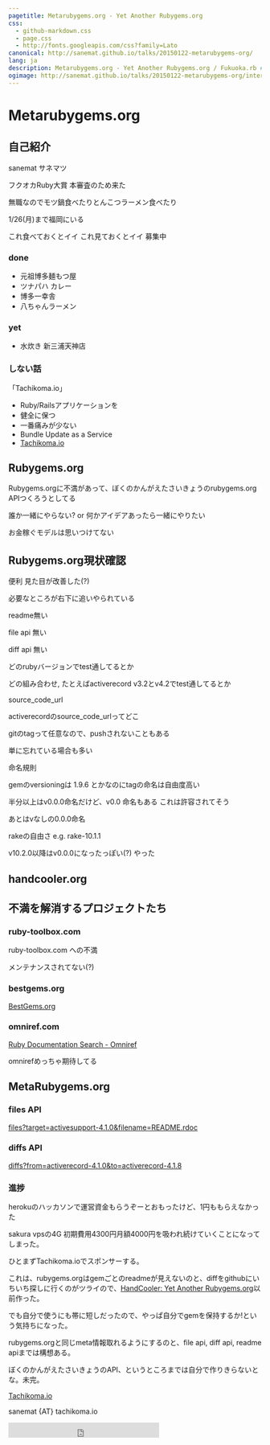 ```yaml
---
pagetitle: Metarubygems.org - Yet Another Rubygems.org
css:
  - github-markdown.css
  - page.css
  - http://fonts.googleapis.com/css?family=Lato
canonical: http://sanemat.github.io/talks/20150122-metarubygems-org/
lang: ja
description: Metarubygems.org - Yet Another Rubygems.org / Fukuoka.rb #27
ogimage: http://sanemat.github.io/talks/20150122-metarubygems-org/interval-pull-requests.gif
---
```

<script type="text/javascript">
  window.analytics=window.analytics||[],window.analytics.methods=["identify","group","track","page","pageview","alias","ready","on","once","off","trackLink","trackForm","trackClick","trackSubmit"],window.analytics.factory=function(t){return function(){var a=Array.prototype.slice.call(arguments);return a.unshift(t),window.analytics.push(a),window.analytics}};for(var i=0;i<window.analytics.methods.length;i++){var key=window.analytics.methods[i];window.analytics[key]=window.analytics.factory(key)}window.analytics.load=function(t){if(!document.getElementById("analytics-js")){var a=document.createElement("script");a.type="text/javascript",a.id="analytics-js",a.async=!0,a.src=("https:"===document.location.protocol?"https://":"http://")+"cdn.segment.io/analytics.js/v1/"+t+"/analytics.min.js";var n=document.getElementsByTagName("script")[0];n.parentNode.insertBefore(a,n)}},window.analytics.SNIPPET_VERSION="2.0.9",
  window.analytics.load("ig7q6np7c1");
  window.analytics.page();
</script>

# Metarubygems.org

## 自己紹介

sanemat サネマツ

フクオカRuby大賞 本審査のため来た

無職なのでモツ鍋食べたりとんこつラーメン食べたり

1/26(月)まで福岡にいる

これ食べておくとイイ これ見ておくとイイ 募集中

### done

- 元祖博多麺もつ屋
- ツナパハ カレー
- 博多一幸舎
- 八ちゃんラーメン

### yet

- 水炊き 新三浦天神店

### しない話

「Tachikoma.io」

* Ruby/Railsアプリケーションを
* 健全に保つ
* 一番痛みが少ない
* Bundle Update as a Service
* [Tachikoma.io][tachikoma-io]

## Rubygems.org

Rubygems.orgに不満があって、ぼくのかんがえたさいきょうのrubygems.org APIつくろうとしてる

誰か一緒にやらない? or 何かアイデアあったら一緒にやりたい

お金稼ぐモデルは思いつけてない

## Rubygems.org現状確認

便利
見た目が改善した(?)

必要なところが右下に追いやられている

readme無い

file api 無い

diff api 無い

どのrubyバージョンでtest通してるとか

どの組み合わせ, たとえばactiverecord v3.2とv4.2でtest通してるとか

source_code_url

activerecordのsource_code_urlってどこ

gitのtagって任意なので、pushされないこともある

単に忘れている場合も多い

命名規則

gemのversioningは 1.9.6 とかなのにtagの命名は自由度高い

半分以上はv0.0.0命名だけど、v0.0 命名もある これは許容されてそう

あとはvなしの0.0.0命名

rakeの自由さ e.g. rake-10.1.1

v10.2.0以降はv0.0.0になったっぽい(?) やった

## handcooler.org

## 不満を解消するプロジェクトたち

### ruby-toolbox.com

ruby-toolbox.com への不満

メンテナンスされてない(?)

### bestgems.org

[BestGems.org](http://bestgems.org/)

### omniref.com

[Ruby Documentation Search - Omniref](https://www.omniref.com/)

omnirefめっちゃ期待してる


## MetaRubygems.org

### files API

[files?target=activesupport-4.1.0&filename=README.rdoc](http://raw.metarubygems.org/v1/files?target=activesupport-4.1.0&filename=README.rdoc)

### diffs API

[diffs?from=activerecord-4.1.0&to=activerecord-4.1.8](http://raw.metarubygems.org/v1/diffs?from=activerecord-4.1.0&to=activerecord-4.1.8)

### 進捗

herokuのハッカソンで運営資金もらうぞーとおもったけど、1円ももらえなかった

sakura vpsの4G 初期費用4300円月額4000円を吸われ続けていくことになってしまった。

ひとまずTachikoma.ioでスポンサーする。

これは、rubygems.orgはgemごとのreadmeが見えないのと、diffをgithubにいちいち探しに行くのがツライので、[HandCooler: Yet Another Rubygems.org](http://handcooler.org/)以前作った。

でも自分で使うにも帯に短しだったので、やっぱ自分でgemを保持するか!という気持ちになった。

rubygems.orgと同じmeta情報取れるようにするのと、file api, diff api, readme apiまでは構想ある。

ぼくのかんがえたさいきょうのAPI、というところまでは自分で作りきらないとな。未完。

[Tachikoma.io][tachikoma-io]

sanemat {AT} tachikoma.io

<iframe src="http://expando.github.io/add/?u=http%3A%2F%2Fsanemat.github.io%2Ftalks%2F20150122-metarubygems-org%2F&t=Metarubygems.org%20-%20Yet%20Another%20Rubygems.org%20%2F%20Fukuoka.rb%20%2327" frameborder=0 frametransparency=1 scrolling=no height=30 width=300>
</iframe>

[tachikoma-io]:http://tachikoma.io/?utm_source=talk&utm_medium=slide&utm_campaign=20150122-metarubygems-org
